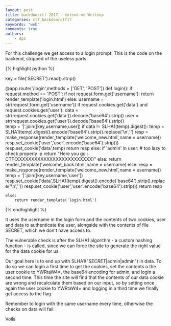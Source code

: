 ```yaml
---
layout: post
title: backdoorctf 2017 - extend-me Writeup
categories: ctf_backdoorctf17
keywords: "web"
comments: true
authors:
    - dp1
---
```


For this challenge we get access to a login prompt. This is the code on the backend, stripped of the useless parts:

{% highlight python %}

key = file('SECRET').read().strip()

@app.route('/login',methods = ['GET', 'POST'])
def login():
	if request.method == 'POST':
		if  not request.form.get('username'):
			return render_template('login.html')
		else:
			username = str(request.form.get('username'))
			if request.cookies.get('data') and request.cookies.get('user'):
				data = str(request.cookies.get('data')).decode('base64').strip()
				user = str(request.cookies.get('user')).decode('base64').strip()				
				temp = '|'.join([key,username,user])
				if data != SLHA1(temp).digest():
					temp = SLHA1(temp).digest().encode('base64').strip().replace('\n','')
					resp = make_response(render_template('welcome_new.html',name = username))
					resp.set_cookie('user','user'.encode('base64').strip())
					resp.set_cookie('data',temp)
					return resp
				else:
					if 'admin' in user: # too lazy to check properly :p
						return "Here you go : CTF{XXXXXXXXXXXXXXXXXXXXXXXXX}"
					else:
						return render_template('welcome_back.html',name = username)
			else:
				resp = make_response(render_template('welcome_new.html',name = username))
				temp = '|'.join([key,username,'user'])
				resp.set_cookie('data',SLHA1(temp).digest().encode('base64').strip().replace('\n',''))
				resp.set_cookie('user','user'.encode('base64').strip())
				return resp

	else:
		return render_template('login.html')

{% endhighlight %}

It uses the username in the login form and the contents of two cookies, user and data to authenticate the user, alongside with the contents of file SECRET, which we don't have access to.

The vulnerable check is after the SLHA1 algorithm - a custom hashing function - is called, since we can force the site to generate the right value for the data cookie for us.

Our goal here is to end up with SLHA1("$SECRET$|admin|admin") in data. To do so we can login a first time to get the cookies, set the contents o the user cookie to YWRtaW4=,
the base64 encoding for admin, and login a second time. This time the site will find that the contents of our data cookie are wrong and recalculate them based on our input, so
by setting once again the user cookie to YWRtaW4= and logging in a third time we finally get access to the flag.

Remember to login with the same username every time, otherwise the checks on data will fail.

Voilà
